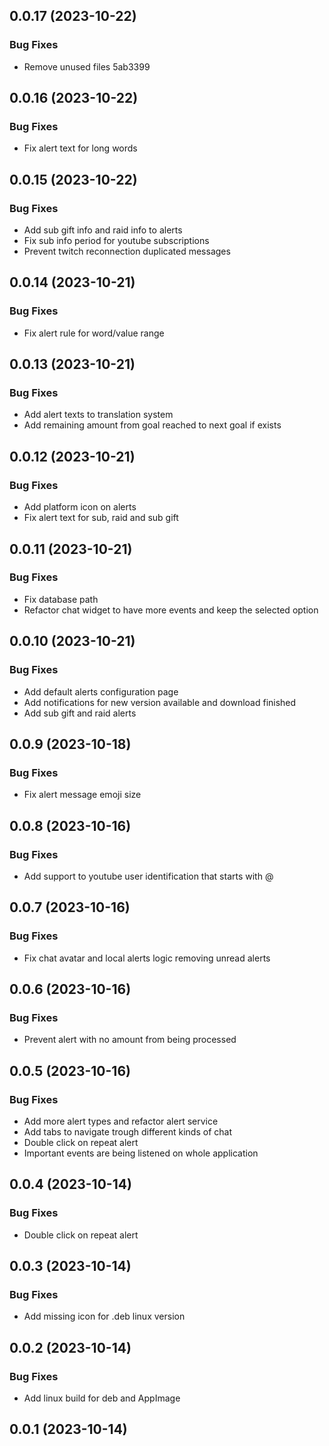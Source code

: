 

## 0.0.17 (2023-10-22)


### Bug Fixes

* Remove unused files 5ab3399

## 0.0.16 (2023-10-22)


### Bug Fixes

* Fix alert text for long words

## 0.0.15 (2023-10-22)


### Bug Fixes

* Add sub gift info and raid info to alerts
* Fix sub info period for youtube subscriptions
* Prevent twitch reconnection duplicated messages

## 0.0.14 (2023-10-21)


### Bug Fixes

* Fix alert rule for word/value range

## 0.0.13 (2023-10-21)


### Bug Fixes

* Add alert texts to translation system
* Add remaining amount from goal reached to next goal if exists

## 0.0.12 (2023-10-21)


### Bug Fixes

* Add platform icon on alerts
* Fix alert text for sub, raid and sub gift

## 0.0.11 (2023-10-21)


### Bug Fixes

* Fix database path
* Refactor chat widget to have more events and keep the selected option

## 0.0.10 (2023-10-21)


### Bug Fixes

* Add default alerts configuration page
* Add notifications for new version available and download finished
* Add sub gift and raid alerts

## 0.0.9 (2023-10-18)


### Bug Fixes

* Fix alert message emoji size

## 0.0.8 (2023-10-16)


### Bug Fixes

* Add support to youtube user identification that starts with @

## 0.0.7 (2023-10-16)


### Bug Fixes

* Fix chat avatar and local alerts logic removing unread alerts

## 0.0.6 (2023-10-16)


### Bug Fixes

* Prevent alert with no amount from being processed

## 0.0.5 (2023-10-16)


### Bug Fixes

* Add more alert types and refactor alert service
* Add tabs to navigate trough different kinds of chat
* Double click on repeat alert
* Important events are being listened on whole application

## 0.0.4 (2023-10-14)


### Bug Fixes

* Double click on repeat alert

## 0.0.3 (2023-10-14)


### Bug Fixes

* Add missing icon for .deb linux version

## 0.0.2 (2023-10-14)


### Bug Fixes

* Add linux build for deb and AppImage

## 0.0.1 (2023-10-14)